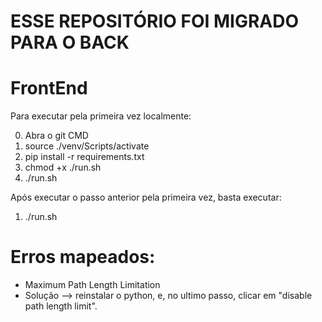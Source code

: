# ESSE REPOSITÓRIO FOI MIGRADO PARA O BACK
# FrontEnd

Para executar pela primeira vez localmente:

0. Abra o git CMD
1. source ./venv/Scripts/activate
2. pip install -r requirements.txt
3. chmod +x ./run.sh
4. ./run.sh

Após executar o passo anterior pela primeira vez, basta executar:

1. ./run.sh

# Erros mapeados:
- Maximum Path Length Limitation
- Solução --> reinstalar o python, e, no ultimo passo, clicar em "disable path length limit".
